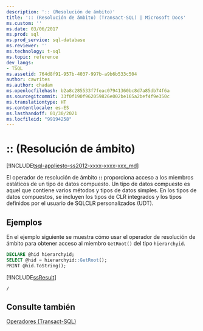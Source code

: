 ```yaml
---
description: ':: (Resolución de ámbito)'
title: ':: (Resolución de ámbito) (Transact-SQL) | Microsoft Docs'
ms.custom: ''
ms.date: 03/06/2017
ms.prod: sql
ms.prod_service: sql-database
ms.reviewer: ''
ms.technology: t-sql
ms.topic: reference
dev_langs:
- TSQL
ms.assetid: 764d8f91-957b-4037-997b-a9b6b533c504
author: cawrites
ms.author: chadam
ms.openlocfilehash: b2a8c285533f7feac07941360bc8d7a85db74f6a
ms.sourcegitcommit: 33f0f190f962059826e002be165a2bef4f9e350c
ms.translationtype: HT
ms.contentlocale: es-ES
ms.lasthandoff: 01/30/2021
ms.locfileid: "99194258"
---
```

# <a name="-scope-resolution-transact-sql"></a>:: (Resolución de ámbito)
[!INCLUDE[tsql-appliesto-ss2012-xxxx-xxxx-xxx_md](../../includes/tsql-appliesto-ss2012-xxxx-xxxx-xxx-md.md)]

  El operador de resolución de ámbito **::** proporciona acceso a los miembros estáticos de un tipo de datos compuesto. Un tipo de datos compuesto es aquel que contiene varios métodos y tipos de datos simples. En los tipos de datos compuestos, se incluyen los tipos de CLR integrados y los tipos definidos por el usuario de SQLCLR personalizados (UDT).  
  
## <a name="examples"></a>Ejemplos  
 En el ejemplo siguiente se muestra cómo usar el operador de resolución de ámbito para obtener acceso al miembro `GetRoot()` del tipo `hierarchyid`.  
  
```sql  
DECLARE @hid hierarchyid;  
SELECT @hid = hierarchyid::GetRoot();  
PRINT @hid.ToString();  
```  
  
 [!INCLUDE[ssResult](../../includes/ssresult-md.md)]  
  
 `/`  
  
## <a name="see-also"></a>Consulte también  
 [Operadores &#40;Transact-SQL&#41;](../../t-sql/language-elements/operators-transact-sql.md)  
 
